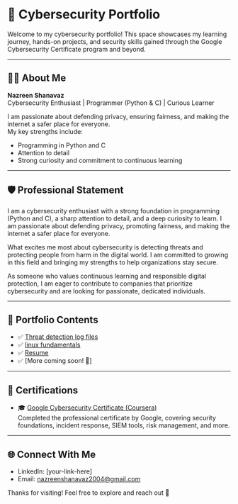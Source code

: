 # 🔐 Cybersecurity Portfolio

Welcome to my cybersecurity portfolio! This space showcases my learning journey, hands-on projects, and security skills gained through the Google Cybersecurity Certificate program and beyond.

---

## 👩‍💻 About Me

**Nazreen Shanavaz**  
Cybersecurity Enthusiast | Programmer (Python & C) | Curious Learner  

I am passionate about defending privacy, ensuring fairness, and making the internet a safer place for everyone.  
My key strengths include:

- Programming in Python and C  
- Attention to detail  
- Strong curiosity and commitment to continuous learning

---

## 🛡️ Professional Statement

I am a cybersecurity enthusiast with a strong foundation in programming (Python and C), a sharp attention to detail, and a deep curiosity to learn. I am passionate about defending privacy, promoting fairness, and making the internet a safer place for everyone.  

What excites me most about cybersecurity is detecting threats and protecting people from harm in the digital world. I am committed to growing in this field and bringing my strengths to help organizations stay secure.  

As someone who values continuous learning and responsible digital protection, I am eager to contribute to companies that prioritize cybersecurity and are looking for passionate, dedicated individuals.

---

## 📁 Portfolio Contents

- ✅ [Threat detection log files](./security-audit/)
- ✅ [linux fundamentals](./linux-permissions/)
- ✅ [Resume](./resume/)
- ✅ [More coming soon! 🚀]

---
## 📜 Certifications

- 🎓 [Google Cybersecurity Certificate (Coursera)](https://coursera.org/share/a901d93325daf575e97bbf23493f37b4)  
  Completed the professional certificate by Google, covering security foundations, incident response, SIEM tools, risk management, and more.
---

## 🌐 Connect With Me

- LinkedIn: [your-link-here]
- Email: nazreenshanavaz2004@gmail.com

Thanks for visiting! Feel free to explore and reach out 🌟
